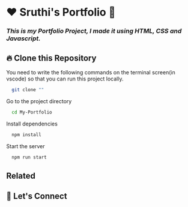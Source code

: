 # ❤️ Sruthi's Portfolio 🙏
### _This is my Portfolio Project, I made it using HTML, CSS and Javascript._ 


## 🔥 Clone this Repository
You need to write the following commands on the terminal screen(in vscode) so that you can run this project locally.

```bash
  git clone ""
```
Go to the project directory

```bash
  cd My-Portfolio
```
Install dependencies
```bash
  npm install
```
Start the server
```bash
  npm run start
```


## Related




## 🔗 Let's Connect

